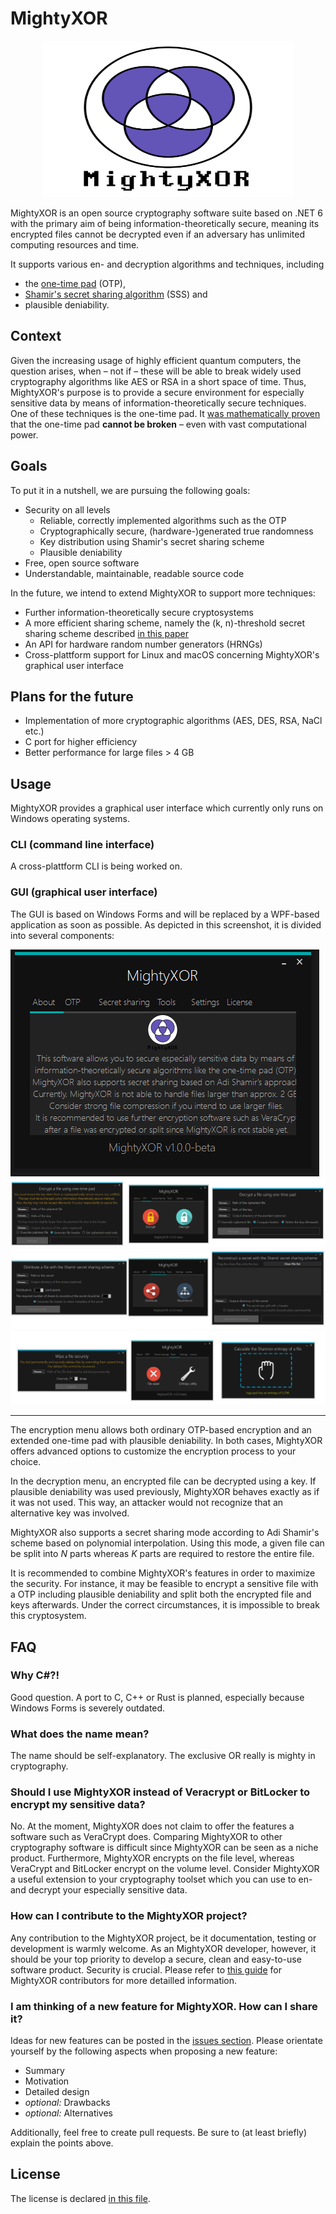 # MightyXOR
<p align="center">
<img height=250 width=400 src="Images/logo.png" alt="MightyXOR's Logo"/>
</p>

MightyXOR is an open source cryptography software suite based on .NET 6 with the primary aim of being information-theoretically secure, meaning its encrypted files cannot be decrypted even if an adversary has unlimited computing resources and time.

It supports various en- and decryption algorithms and techniques, including
- the [one-time pad](https://en.wikipedia.org/wiki/One-time_pad) (OTP),
- [Shamir's secret sharing algorithm](https://en.wikipedia.org/wiki/Shamir%27s_secret_sharing) (SSS) and
- plausible deniability.

## Context

Given the increasing usage of highly efficient quantum computers, the question arises, when – not if – these will be able to break widely used cryptography algorithms like AES or RSA in a short space of time.
Thus, MightyXOR's purpose is to provide a secure environment for especially sensitive data by means of information-theoretically secure techniques. One of these techniques is the one-time pad.
It [was mathematically proven](http://math.umd.edu/~lcw/OneTimePad.pdf) that the one-time pad **cannot be broken** – even with vast computational power.

## Goals
To put it in a nutshell, we are pursuing the following goals:

- Security on all levels
    - Reliable, correctly implemented algorithms such as the OTP
    - Cryptographically secure, (hardware-)generated true randomness
    - Key distribution using Shamir's secret sharing scheme
    - Plausible deniability
- Free, open source software
- Understandable, maintainable, readable source code

In the future, we intend to extend MightyXOR to support more techniques:

- Further information-theoretically secure cryptosystems
- A more efficient sharing scheme, namely the (k, n)-threshold secret sharing scheme described [in this paper](https://www.researchgate.net/publication/220905280_A_New_k_n-Threshold_Secret_Sharing_Scheme_and_Its_Extension)
- An API for hardware random number generators (HRNGs)
- Cross-plattform support for Linux and macOS concerning MightyXOR's graphical user interface

## Plans for the future

- Implementation of more cryptographic algorithms (AES, DES, RSA, NaCl etc.)
- C port for higher efficiency
- Better performance for large files > 4 GB

## Usage

MightyXOR provides a graphical user interface which currently only runs on Windows operating systems.

### CLI (command line interface)

A cross-plattform CLI is being worked on.

### GUI (graphical user interface)

The GUI is based on Windows Forms and will be replaced by a WPF-based application as soon as possible. As depicted in this screenshot, it is divided into several components:

<img src="Images/main_menu.png"/>

<img src="Images/otp.png"/>

<img src="Images/sss.png"/>

<img src="Images/utils.png"/>


<hr>

The encryption menu allows both ordinary OTP-based encryption and an extended one-time pad with plausible deniability. In both cases, MightyXOR offers advanced options to customize the encryption process to your choice.

In the decryption menu, an encrypted file can be decrypted using a key. If plausible deniability was used previously, MightyXOR behaves exactly as if it was not used. This way, an attacker would not recognize that an alternative key was involved.

MightyXOR also supports a secret sharing mode according to Adi Shamir's scheme based on polynomial interpolation. Using this mode, a given file can be split into *N* parts whereas *K* parts are required to restore the entire file.

It is recommended to combine MightyXOR's features in order to maximize the security. For instance, it may be feasible to encrypt a sensitive file with a OTP including plausible deniability and split both the encrypted file and keys afterwards. Under the correct circumstances, it is impossible to break this cryptosystem.
## FAQ

### Why C#?!

Good question. A port to C, C++ or Rust is planned, especially because Windows Forms is severely outdated.

### What does the name mean?

The name should be self-explanatory. The exclusive OR really is mighty in cryptography.

### Should I use MightyXOR instead of Veracrypt or BitLocker to encrypt my sensitive data?

No. At the moment, MightyXOR does not claim to offer the features a software such as VeraCrypt does. Comparing MightyXOR to other cryptography software is difficult since MightyXOR can be seen as a niche product. Furthermore, MightyXOR encrypts on the file level, whereas VeraCrypt and BitLocker encrypt on the volume level. Consider MightyXOR a useful extension to your cryptography toolset which you can use to en- and decrypt your especially sensitive data.

### How can I contribute to the MightyXOR project?

Any contribution to the MightyXOR project, be it documentation, testing or development is warmly welcome. As an MightyXOR developer, however, it should be your top priority to develop a secure, clean and easy-to-use software product. Security is crucial. Please refer to [this guide](CONTRIBUTING.md) for MightyXOR contributors for more detailled information.

### I am thinking of a new feature for MightyXOR. How can I share it?

Ideas for new features can be posted in the [issues section](../../issues). Please orientate yourself by the following aspects when proposing a new feature:

- Summary
- Motivation
- Detailed design
- *optional:* Drawbacks
- *optional:* Alternatives

Additionally, feel free to create pull requests. Be sure to (at least briefly) explain the points above.

## License

The license is declared [in this file](LICENSE).
